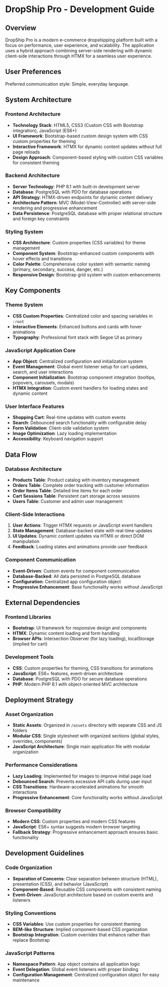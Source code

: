 # DropShip Pro - Development Guide

## Overview

DropShip Pro is a modern e-commerce dropshipping platform built with a focus on performance, user experience, and scalability. The application uses a hybrid approach combining server-side rendering with dynamic client-side interactions through HTMX for a seamless user experience.

## User Preferences

Preferred communication style: Simple, everyday language.

## System Architecture

### Frontend Architecture
- **Technology Stack**: HTML5, CSS3 (Custom CSS with Bootstrap integration), JavaScript (ES6+)
- **UI Framework**: Bootstrap-based custom design system with CSS custom properties for theming
- **Interactive Framework**: HTMX for dynamic content updates without full page reloads
- **Design Approach**: Component-based styling with custom CSS variables for consistent theming

### Backend Architecture
- **Server Technology**: PHP 8.1 with built-in development server
- **Database**: PostgreSQL with PDO for database operations
- **API Strategy**: HTMX-driven endpoints for dynamic content delivery
- **Architecture Pattern**: MVC (Model-View-Controller) with server-side rendering and progressive enhancement
- **Data Persistence**: PostgreSQL database with proper relational structure and foreign key constraints

### Styling System
- **CSS Architecture**: Custom properties (CSS variables) for theme management
- **Component System**: Bootstrap-enhanced custom components with hover effects and transitions
- **Color Palette**: Comprehensive color system with semantic naming (primary, secondary, success, danger, etc.)
- **Responsive Design**: Bootstrap grid system with custom enhancements

## Key Components

### Theme System
- **CSS Custom Properties**: Centralized color and spacing variables in `:root`
- **Interactive Elements**: Enhanced buttons and cards with hover animations
- **Typography**: Professional font stack with Segoe UI as primary

### JavaScript Application Core
- **App Object**: Centralized configuration and initialization system
- **Event Management**: Global event listener setup for cart updates, search, and user interactions
- **Component Initialization**: Bootstrap component integration (tooltips, popovers, carousels, modals)
- **HTMX Integration**: Custom event handlers for loading states and dynamic content

### User Interface Features
- **Shopping Cart**: Real-time updates with custom events
- **Search**: Debounced search functionality with configurable delay
- **Form Validation**: Client-side validation system
- **Image Optimization**: Lazy loading implementation
- **Accessibility**: Keyboard navigation support

## Data Flow

### Database Architecture
- **Products Table**: Product catalog with inventory management
- **Orders Table**: Complete order tracking with customer information
- **Order Items Table**: Detailed line items for each order
- **Cart Sessions Table**: Persistent cart storage across sessions
- **Users Table**: Customer and admin user management

### Client-Side Interactions
1. **User Actions**: Trigger HTMX requests or JavaScript event handlers
2. **State Management**: Database-backed state with real-time updates
3. **UI Updates**: Dynamic content updates via HTMX or direct DOM manipulation
4. **Feedback**: Loading states and animations provide user feedback

### Component Communication
- **Event-Driven**: Custom events for component communication
- **Database-Backed**: All data persisted in PostgreSQL database
- **Configuration**: Centralized app configuration object
- **Progressive Enhancement**: Base functionality works without JavaScript

## External Dependencies

### Frontend Libraries
- **Bootstrap**: UI framework for responsive design and components
- **HTMX**: Dynamic content loading and form handling
- **Browser APIs**: Intersection Observer (for lazy loading), localStorage (implied for cart)

### Development Tools
- **CSS**: Custom properties for theming, CSS transitions for animations
- **JavaScript**: ES6+ features, event-driven architecture
- **Database**: PostgreSQL with PDO for secure database operations
- **PHP**: Modern PHP 8.1 with object-oriented MVC architecture

## Deployment Strategy

### Asset Organization
- **Static Assets**: Organized in `/assets` directory with separate CSS and JS folders
- **Modular CSS**: Single stylesheet with organized sections (global styles, overrides, components)
- **JavaScript Architecture**: Single main application file with modular organization

### Performance Considerations
- **Lazy Loading**: Implemented for images to improve initial page load
- **Debounced Search**: Prevents excessive API calls during user input
- **CSS Transitions**: Hardware-accelerated animations for smooth interactions
- **Progressive Enhancement**: Core functionality works without JavaScript

### Browser Compatibility
- **Modern CSS**: Custom properties and modern CSS features
- **JavaScript**: ES6+ syntax suggests modern browser targeting
- **Fallback Strategy**: Progressive enhancement approach ensures basic functionality

## Development Guidelines

### Code Organization
- **Separation of Concerns**: Clear separation between structure (HTML), presentation (CSS), and behavior (JavaScript)
- **Component-Based**: Reusable CSS components with consistent naming
- **Event-Driven**: JavaScript architecture based on custom events and listeners

### Styling Conventions
- **CSS Variables**: Use custom properties for consistent theming
- **BEM-like Structure**: Implied component-based CSS organization
- **Bootstrap Integration**: Custom overrides that enhance rather than replace Bootstrap

### JavaScript Patterns
- **Namespace Pattern**: App object contains all application logic
- **Event Delegation**: Global event listeners with proper binding
- **Configuration Management**: Centralized configuration object for easy maintenance